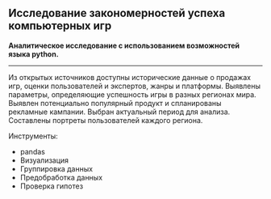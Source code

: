 ## Исследование закономерностей успеха компьютерных игр

**Аналитическое исследование с использованием возможностей языка python.**

---

Из открытых источников доступны исторические данные о продажах игр, оценки пользователей и экспертов, жанры и платформы. 
Выявлены параметры, определяющие успешность игры в разных регионах мира. 
Выявлен потенциально популярный продукт и спланированы рекламные кампании.
Выбран актуальный период для анализа. Составлены портреты пользователей каждого региона. 

Инструменты: 
* pandas
* Визуализация
* Группировка данных
* Предобработка данных
* Проверка гипотез
